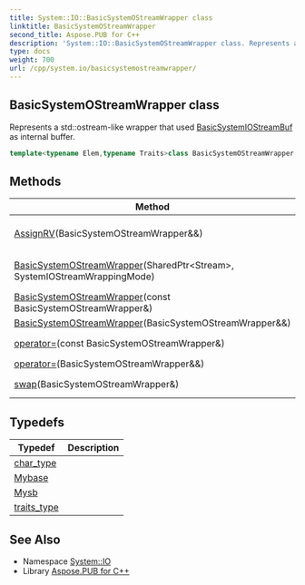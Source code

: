 ```yaml
---
title: System::IO::BasicSystemOStreamWrapper class
linktitle: BasicSystemOStreamWrapper
second_title: Aspose.PUB for C++
description: 'System::IO::BasicSystemOStreamWrapper class. Represents a std::ostream-like wrapper that used BasicSystemIOStreamBuf as internal buffer in C++.'
type: docs
weight: 700
url: /cpp/system.io/basicsystemostreamwrapper/
---
```

## BasicSystemOStreamWrapper class


Represents a std::ostream-like wrapper that used [BasicSystemIOStreamBuf](../basicsystemiostreambuf/) as internal buffer.

```cpp
template<typename Elem,typename Traits>class BasicSystemOStreamWrapper : public std::basic_ostream<Elem, std::char_traits<Elem>>
```

## Methods

| Method | Description |
| --- | --- |
| [AssignRV](./assignrv/)(BasicSystemOStreamWrapper\&&) | Used in move constructor and move assignment operator to reset pointers and call [swap()](./swap/). |
| [BasicSystemOStreamWrapper](./basicsystemostreamwrapper/)(SharedPtr\<Stream\>, SystemIOStreamWrappingMode) | Constructs a new instance of the [BasicSystemOStreamWrapper](./). |
| [BasicSystemOStreamWrapper](./basicsystemostreamwrapper/)(const BasicSystemOStreamWrapper\&) | Copy constructor. Deleted. |
| [BasicSystemOStreamWrapper](./basicsystemostreamwrapper/)(BasicSystemOStreamWrapper\&&) | Move constructor. |
| [operator=](./operator=/)(const BasicSystemOStreamWrapper\&) | Copy assignment operator. Deleted. |
| [operator=](./operator=/)(BasicSystemOStreamWrapper\&&) | Move assignment operator. |
| [swap](./swap/)(BasicSystemOStreamWrapper\&) | Call to swap *this and **right**, if they are not equal. |
## Typedefs

| Typedef | Description |
| --- | --- |
| [char_type](./char_type/) |  |
| [Mybase](./mybase/) |  |
| [Mysb](./mysb/) |  |
| [traits_type](./traits_type/) |  |
## See Also

* Namespace [System::IO](../)
* Library [Aspose.PUB for C++](../../)
